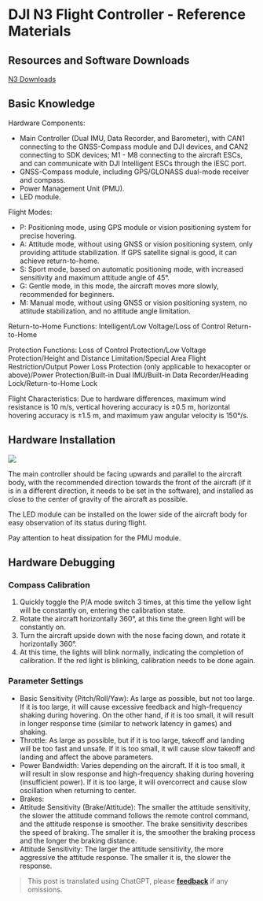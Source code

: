 # DJI N3 Flight Controller - Reference Materials

## Resources and Software Downloads

[N3 Downloads](https://www.dji.com/cn/n3/info#downloads")

## Basic Knowledge

Hardware Components:

- Main Controller (Dual IMU, Data Recorder, and Barometer), with CAN1 connecting to the GNSS-Compass module and DJI devices, and CAN2 connecting to SDK devices; M1 - M8 connecting to the aircraft ESCs, and can communicate with DJI Intelligent ESCs through the iESC port.
- GNSS-Compass module, including GPS/GLONASS dual-mode receiver and compass.
- Power Management Unit (PMU).
- LED module.

Flight Modes:

- P: Positioning mode, using GPS module or vision positioning system for precise hovering.
- A: Attitude mode, without using GNSS or vision positioning system, only providing attitude stabilization. If GPS satellite signal is good, it can achieve return-to-home.
- S: Sport mode, based on automatic positioning mode, with increased sensitivity and maximum attitude angle of 45°.
- G: Gentle mode, in this mode, the aircraft moves more slowly, recommended for beginners.
- M: Manual mode, without using GNSS or vision positioning system, no attitude stabilization, and no attitude angle limitation.

Return-to-Home Functions: Intelligent/Low Voltage/Loss of Control Return-to-Home

Protection Functions: Loss of Control Protection/Low Voltage Protection/Height and Distance Limitation/Special Area Flight Restriction/Output Power Loss Protection (only applicable to hexacopter or above)/Power Protection/Built-in Dual IMU/Built-in Data Recorder/Heading Lock/Return-to-Home Lock

Flight Characteristics: Due to hardware differences, maximum wind resistance is 10 m/s, vertical hovering accuracy is ±0.5 m, horizontal hovering accuracy is ±1.5 m, and maximum yaw angular velocity is 150°/s.

## Hardware Installation

![](https://img.wiki-power.com/d/wiki-media/img/UTOOLS1574661666661.png)

The main controller should be facing upwards and parallel to the aircraft body, with the recommended direction towards the front of the aircraft (if it is in a different direction, it needs to be set in the software), and installed as close to the center of gravity of the aircraft as possible.

The LED module can be installed on the lower side of the aircraft body for easy observation of its status during flight.

Pay attention to heat dissipation for the PMU module.

## Hardware Debugging

### Compass Calibration

1. Quickly toggle the P/A mode switch 3 times, at this time the yellow light will be constantly on, entering the calibration state.
2. Rotate the aircraft horizontally 360°, at this time the green light will be constantly on.
3. Turn the aircraft upside down with the nose facing down, and rotate it horizontally 360°.
4. At this time, the lights will blink normally, indicating the completion of calibration. If the red light is blinking, calibration needs to be done again.

### Parameter Settings

- Basic Sensitivity (Pitch/Roll/Yaw): As large as possible, but not too large. If it is too large, it will cause excessive feedback and high-frequency shaking during hovering. On the other hand, if it is too small, it will result in longer response time (similar to network latency in games) and shaking.
- Throttle: As large as possible, but if it is too large, takeoff and landing will be too fast and unsafe. If it is too small, it will cause slow takeoff and landing and affect the above parameters.
- Power Bandwidth: Varies depending on the aircraft. If it is too small, it will result in slow response and high-frequency shaking during hovering (insufficient power). If it is too large, it will overcorrect and cause slow oscillation when returning to center.
- Brakes:
- Attitude Sensitivity (Brake/Attitude): The smaller the attitude sensitivity, the slower the attitude command follows the remote control command, and the attitude response is smoother. The brake sensitivity describes the speed of braking. The smaller it is, the smoother the braking process and the longer the braking distance.
- Attitude Sensitivity: The larger the attitude sensitivity, the more aggressive the attitude response. The smaller it is, the slower the response.

> This post is translated using ChatGPT, please [**feedback**](https://github.com/linyuxuanlin/Wiki_MkDocs/issues/new) if any omissions.